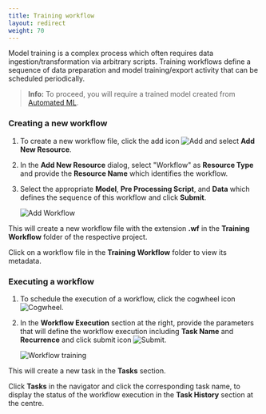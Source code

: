 ```yaml
---
title: Training workflow
layout: redirect
weight: 70
---
```


Model training is a complex process which often requires data ingestion/transformation via arbitrary scripts. Training workflows define a sequence of data preparation and model training/export activity that can be scheduled periodically.

> **Info:** To proceed, you will require a trained model created from [Automated ML](/machine-learning/web-app-mlw/#automl).

### Creating a new workflow

1. To create a new workflow file, click the add icon <img src="/images/zementis/mlw-new-automl-icon.png" alt="Add" style="display:inline-block; margin:0"> and select **Add New Resource**.

2. In the **Add New Resource** dialog, select "Workflow" as **Resource Type** and provide the **Resource Name** which identifies the workflow. 
	
3. Select the appropriate **Model**, **Pre Processing Script**, and **Data** which defines the sequence of this workflow and click **Submit**.

	![Add Workflow](/images/zementis/mlw-app-resource-add-workflow.png)
 
This will create a new workflow file with the extension **.wf** in the **Training Workflow** folder of the respective project.

Click on a workflow file in the **Training Workflow** folder to view its metadata.

### Executing a workflow

1. To schedule the execution of a workflow, click the cogwheel icon <img src="/images/zementis/mlw-cogwheel-icon.png" alt="Cogwheel" style="display:inline-block; margin:0">.
 
2. In the **Workflow Execution** section at the right, provide the parameters that will define the workflow execution including **Task Name** and **Recurrence** and click submit icon <img src="/images/zementis/mlw-submit-icon.png" alt="Submit" style="display:inline-block; margin:0">. 

	![Workflow training](/images/zementis/mlw-app-resource-workflow-training-params.png)

This will create a new task in the **Tasks** section.

Click **Tasks** in the navigator and click the corresponding task name, to display the status of the workflow execution in the **Task History** section at the centre.
